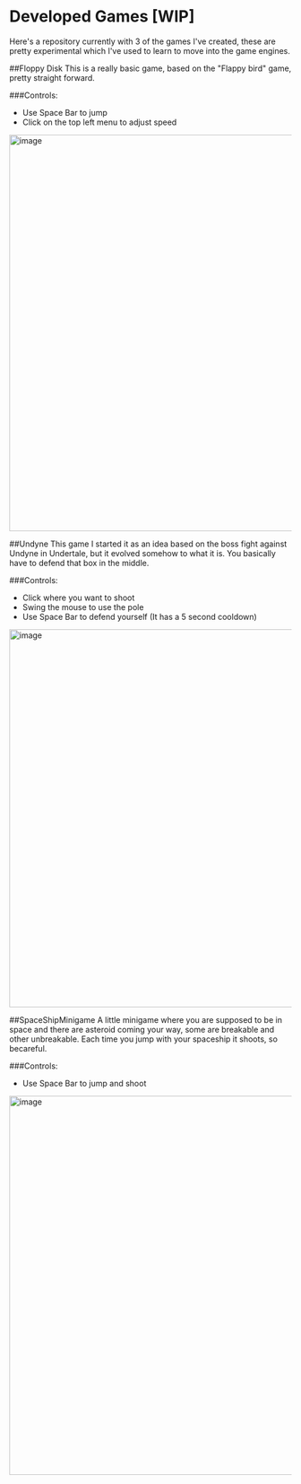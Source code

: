 # Developed Games [WIP]
Here's a repository currently with 3 of the games I've created, these are pretty experimental which I've used to learn to move into the game engines.


##Floppy Disk
This is a really basic game, based on the "Flappy bird" game, pretty straight forward.

###Controls: 
- Use Space Bar to jump
- Click on the top left menu to adjust speed
<img width="1150" height="707" alt="image" src="https://github.com/user-attachments/assets/2707edd7-48e7-457a-899d-4b8965b2cb67" />


##Undyne
This game I started it as an idea based on the boss fight against Undyne in Undertale, but it evolved somehow to what it is. You basically have to defend that box in the middle.

###Controls:
- Click where you want to shoot
- Swing the mouse to use the pole
- Use Space Bar to defend yourself (It has a 5 second cooldown)
<img width="1153" height="674" alt="image" src="https://github.com/user-attachments/assets/bf94e38d-f8bd-48f7-a456-5e4c052e3709" />


##SpaceShipMinigame
A little minigame where you are supposed to be in space and there are asteroid coming your way, some are breakable and other unbreakable. Each time you jump with your spaceship it shoots, so becareful.

###Controls:
- Use Space Bar to jump and shoot
<img width="1152" height="676" alt="image" src="https://github.com/user-attachments/assets/cb25f221-d596-4381-8c7b-d9ffa9e3e3e7" />
